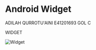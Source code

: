 # Android Widget

ADILAH QURROTU'AINI
E41201693
GOL C

WIDGET


![Widget](https://user-images.githubusercontent.com/33256041/137078228-633080c6-7925-4c4e-a352-a3bcbb66d35e.jpg)
